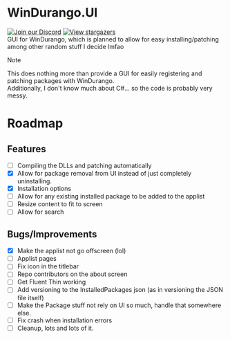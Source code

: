 # WinDurango.UI
[![Join our Discord](https://img.shields.io/discord/1280176159010848790?color=2c9510&label=WinDurango%20Discord&logo=Discord&logoColor=white)](https://discord.gg/mHN2BgH7MR)
[![View stargazers](https://img.shields.io/github/stars/WinDurango-project/WinDurango.UI)](https://github.com/WinDurango-project/WinDurango.UI/stargazers)   
GUI for WinDurango, which is planned to allow for easy installing/patching among other random stuff I decide lmfao

> [!NOTE]
> This does nothing more than provide a GUI for easily registering and patching packages with WinDurango.   
> Additionally, I don't know much about C#... so the code is probably very messy.

# Roadmap

## Features
 - [ ] Compiling the DLLs and patching automatically
 - [X] Allow for package removal from UI instead of just completely uninstalling.
 - [X] Installation options
 - [ ] Allow for any existing installed package to be added to the applist
 - [ ] Resize content to fit to screen
 - [ ] Allow for search

## Bugs/Improvements
 - [X] Make the applist not go offscreen (lol)
 - [ ] Applist pages
 - [ ] Fix icon in the titlebar
 - [ ] Repo contributors on the about screen
 - [ ] Get Fluent Thin working
 - [ ] Add versioning to the InstalledPackages json (as in versioning the JSON file itself)
 - [ ] Make the Package stuff not rely on UI so much, handle that somewhere else.
 - [ ] Fix crash when installation errors
 - [ ] Cleanup, lots and lots of it.
